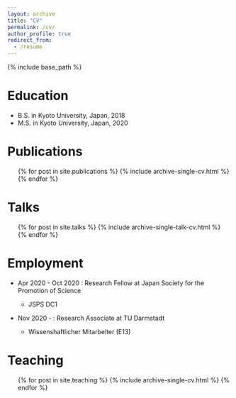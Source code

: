 ```yaml
---
layout: archive
title: "CV"
permalink: /cv/
author_profile: true
redirect_from:
  - /resume
---
```


{% include base_path %}

Education
======
* B.S. in Kyoto University, Japan, 2018
* M.S. in Kyoto University, Japan, 2020

Publications
======
  <ul>{% for post in site.publications %}
    {% include archive-single-cv.html %}
  {% endfor %}</ul>
  
Talks
======
  <ul>{% for post in site.talks %}
    {% include archive-single-talk-cv.html %}
  {% endfor %}</ul>
  
Employment
======
* Apr 2020 - Oct 2020 : Research Fellow at Japan Society for the Promotion of Science
  * JSPS DC1

* Nov 2020 - : Research Associate at TU Darmstadt
  * Wissenshaftlicher Mitarbeiter (E13)
  
Teaching
======
  <ul>{% for post in site.teaching %}
    {% include archive-single-cv.html %}
  {% endfor %}</ul>
